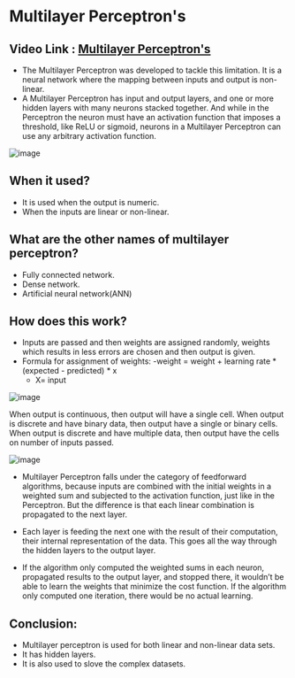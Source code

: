 # Multilayer Perceptron's

## Video Link : [Multilayer Perceptron's]()

- The Multilayer Perceptron was developed to tackle this limitation. It is a neural network where the mapping between inputs and output is non-linear.
- A Multilayer Perceptron has input and output layers, and one or more hidden layers with many neurons stacked together. And while in the Perceptron the neuron must have an activation function that imposes a threshold, like ReLU or sigmoid, neurons in a Multilayer Perceptron can use any arbitrary activation function.

![image](https://user-images.githubusercontent.com/63282184/143844907-9ae1fff7-a7b3-41a3-b535-939e41f145a9.png)

## **When it used?**
- It is used when the output is numeric.
- When the inputs are linear or non-linear.

## **What are the other names of multilayer perceptron?**
- Fully connected network.
- Dense network.
- Artificial neural network(ANN)

## **How does this work?**

- Inputs are passed and then weights are assigned randomly, weights which results in less errors are chosen and then output is given.
- Formula for assignment of weights:
    -weight = weight + learning rate * (expected - predicted) * x
    - X= input

![image](https://user-images.githubusercontent.com/79050917/143477559-d04a4978-b0af-4fab-92f8-f3fc05983873.png)

When output is continuous, then output will have a single cell.
When output is discrete and have binary data, then output have a single or binary cells.
When output is discrete and have multiple data, then output have the cells on number of inputs passed.

![image](https://user-images.githubusercontent.com/79050917/143477612-a0209748-6bc8-4e89-a279-2fd0594508c4.png)




- Multilayer Perceptron falls under the category of feedforward algorithms, because inputs are combined with the initial weights in a weighted sum and subjected to the activation function, just like in the Perceptron. But the difference is that each linear combination is propagated to the next layer.
- Each layer is feeding the next one with the result of their computation, their internal representation of the data. This goes all the way through the hidden layers to the output layer.

- If the algorithm only computed the weighted sums in each neuron, propagated results to the output layer, and stopped there, it wouldn’t be able to learn the weights that minimize the cost function. If the algorithm only computed one iteration, there would be no actual learning.

## **Conclusion:**
- Multilayer perceptron is used for both linear and non-linear data sets.
- It has hidden layers.
- It is also used to slove the complex datasets.
